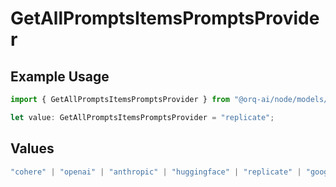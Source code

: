 # GetAllPromptsItemsPromptsProvider

## Example Usage

```typescript
import { GetAllPromptsItemsPromptsProvider } from "@orq-ai/node/models/operations";

let value: GetAllPromptsItemsPromptsProvider = "replicate";
```

## Values

```typescript
"cohere" | "openai" | "anthropic" | "huggingface" | "replicate" | "google" | "google-ai" | "azure" | "aws" | "anyscale" | "perplexity" | "groq" | "fal" | "leonardoai" | "nvidia"
```